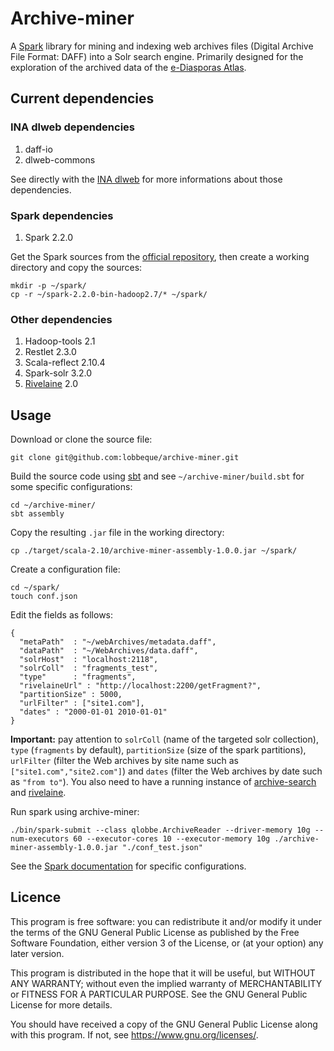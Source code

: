 # Archive-miner

A [Spark](https://spark.apache.org/) library for mining and indexing web archives files (Digital Archive File Format: DAFF) into a Solr search engine. Primarily designed for the exploration of the archived data of the [e-Diasporas Atlas](http://www.e-diasporas.fr/). 

## Current dependencies 

### INA dlweb dependencies

   1. daff-io
   2. dlweb-commons

See directly with the [INA dlweb](https://institut.ina.fr/collections/le-web-media) for more informations about those dependencies.

### Spark dependencies 

   1. Spark 2.2.0 

Get the Spark sources from the [official repository](https://spark.apache.org/downloads.html), then create a working directory and copy the sources:

```
mkdir -p ~/spark/
cp -r ~/spark-2.2.0-bin-hadoop2.7/* ~/spark/
``` 

### Other dependencies

   1. Hadoop-tools 2.1
   2. Restlet 2.3.0
   3. Scala-reflect 2.10.4
   4. Spark-solr 3.2.0
   3. [Rivelaine](https://github.com/lobbeque/rivelaine) 2.0

## Usage 

Download or clone the source file:

```
git clone git@github.com:lobbeque/archive-miner.git
```

Build the source code using [sbt](https://www.scala-sbt.org/) and see `~/archive-miner/build.sbt` for some specific configurations: 

```
cd ~/archive-miner/
sbt assembly
```

Copy the resulting `.jar` file in the working directory: 

```
cp ./target/scala-2.10/archive-miner-assembly-1.0.0.jar ~/spark/
```

Create a configuration file:

```
cd ~/spark/
touch conf.json
```

Edit the fields as follows:

```
{
  "metaPath"  : "~/webArchives/metadata.daff",
  "dataPath"  : "~/WebArchives/data.daff",
  "solrHost"  : "localhost:2118",
  "solrColl"  : "fragments_test",
  "type"      : "fragments",
  "rivelaineUrl" : "http://localhost:2200/getFragment?",
  "partitionSize" : 5000,
  "urlFilter" : ["site1.com"],
  "dates" : "2000-01-01 2010-01-01"
}
```

**Important:** pay attention to `solrColl` (name of the targeted solr collection), `type` (`fragments` by default), `partitionSize` (size of the spark partitions), `urlFilter` (filter the Web archives by site name such as `["site1.com","site2.com"]`) and `dates` (filter the Web archives by date such as `"from to"`). You also need to have a running instance of [archive-search](https://github.com/lobbeque/archive-search) and [rivelaine](https://github.com/lobbeque/rivelaine). 

Run spark using archive-miner:

```
./bin/spark-submit --class qlobbe.ArchiveReader --driver-memory 10g --num-executors 60 --executor-cores 10 --executor-memory 10g ./archive-miner-assembly-1.0.0.jar "./conf_test.json"
``` 

See the [Spark documentation](https://spark.apache.org/docs/latest/configuration.html) for specific configurations.

## Licence

This program is free software: you can redistribute it and/or modify it under the terms of the GNU General Public License as published by the Free Software Foundation, either version 3 of the License, or (at your option) any later version.

This program is distributed in the hope that it will be useful, but WITHOUT ANY WARRANTY; without even the implied warranty of MERCHANTABILITY or FITNESS FOR A PARTICULAR PURPOSE. See the GNU General Public License for more details.

You should have received a copy of the GNU General Public License along with this program.  If not, see <https://www.gnu.org/licenses/>.